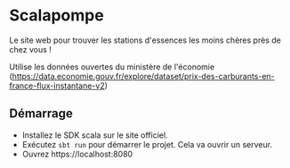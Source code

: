 # Scalapompe

Le site web pour trouver les stations d'essences les moins chères près de chez vous !

Utilise les données ouvertes du ministère de l'économie (https://data.economie.gouv.fr/explore/dataset/prix-des-carburants-en-france-flux-instantane-v2)

## Démarrage

* Installez le SDK scala sur le site officiel.
* Exécutez `sbt run` pour démarrer le projet. Cela va ouvrir un serveur.
* Ouvrez https://localhost:8080
